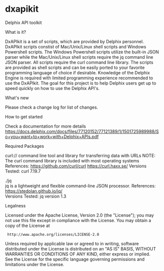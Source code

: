 # dxapikit
Delphix API toolkit

What is it?

DxAPIkit is a set of scripts, which are provided by Delphix personnel. DxAPIkit scripts constist of Mac/Unix/Linux shell scripts and Windows Powershell scripts. The Windows Powershell scripts utilize the built-in JSON parser while the Mac/Unix/Linux shell scripts require the jq command line JSON parser.  All scripts require the curl command line library. The scripts are provided as shell scripts and can be easily ported to your favorite programming language of choice if desirable. Knowledge of the Delphix Engine is required with limited programming experience recommended to use the DxAPIkit. The goal for this project is to help Delphix users get up to speed quickly on how to use the Delphix API's.


What's new

   Please check a change log for list of changes.

How to get started

   Check a documentation for more details
   https://docs.delphix.com/docs/files/77120152/77121389/1/1501725989988/So+you+want+to+work+with+Delphix+APIs.pdf

Required Packages

curl://
	command line tool and library for transferring data with URLs
	NOTE: The curl command library is included with most operating systems
	References: https://github.com/curl/curl    https://curl.haxx.se/
    Versions Tested: curl 7.19.7 

./jq  
	jq is a lightweight and flexible command-line JSON processor.
	References: https://stedolan.github.io/jq/  
    Versions Tested: jq version 1.3
	
	      
Legalness

 Licensed under the Apache License, Version 2.0 (the "License");
 you may not use this file except in compliance with the License.
 You may obtain a copy of the License at

     http://www.apache.org/licenses/LICENSE-2.0

 Unless required by applicable law or agreed to in writing, software
 distributed under the License is distributed on an "AS IS" BASIS,
 WITHOUT WARRANTIES OR CONDITIONS OF ANY KIND, either express or implied.
 See the License for the specific language governing permissions and
 limitations under the License.

